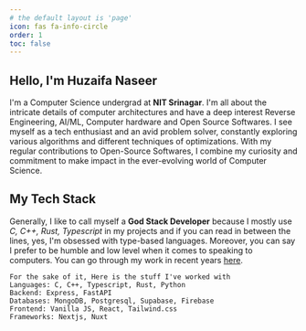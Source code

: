 ```yaml
---
# the default layout is 'page'
icon: fas fa-info-circle
order: 1
toc: false
---
```


<!-- > Add Markdown syntax content to file `_tabs/about.md`{: .filepath } and it will show up on this page. -->
<!-- {: .prompt-tip } -->

## Hello, I'm Huzaifa Naseer

I'm a Computer Science undergrad at **NIT Srinagar**. I'm all about the intricate details of computer architectures and have a deep interest Reverse Engineering, AI/ML, Computer hardware and Open Source Softwares. I see myself as a tech enthusiast and an avid problem solver, constantly exploring various algorithms and different techniques of optimizations. With my regular contributions to Open-Source Softwares, I combine my curiosity and commitment to make impact in the ever-evolving world of Computer Science. 

## My Tech Stack

Generally, I like to call myself a **God Stack Developer** because I mostly use *C, C++, Rust, Typescript* in my projects and if you can read in between the lines, yes, I'm obsessed with type-based languages. Moreover, you can say I prefer to be humble and low level when it comes to speaking to computers. You can go through my work in recent years [here](/projects).

```
For the sake of it, Here is the stuff I've worked with
Languages: C, C++, Typescript, Rust, Python
Backend: Express, FastAPI
Databases: MongoDB, Postgresql, Supabase, Firebase
Frontend: Vanilla JS, React, Tailwind.css
Frameworks: Nextjs, Nuxt
```
